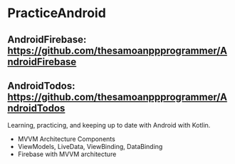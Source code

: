 # PracticeAndroid

## AndroidFirebase: https://github.com/thesamoanppprogrammer/AndroidFirebase

## AndroidTodos: https://github.com/thesamoanppprogrammer/AndroidTodos

Learning, practicing, and keeping up to date with Android with Kotlin. 
- MVVM Architecture Components
- ViewModels, LiveData, ViewBinding, DataBinding
- Firebase with MVVM architecture
